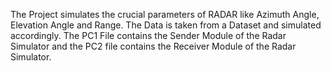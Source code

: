 The Project simulates the crucial parameters of RADAR like Azimuth Angle, Elevation Angle and Range. The Data is taken from a Dataset and simulated accordingly.
The PC1 File contains the Sender Module of the Radar Simulator and the PC2 file contains the Receiver Module of the Radar Simulator. 
